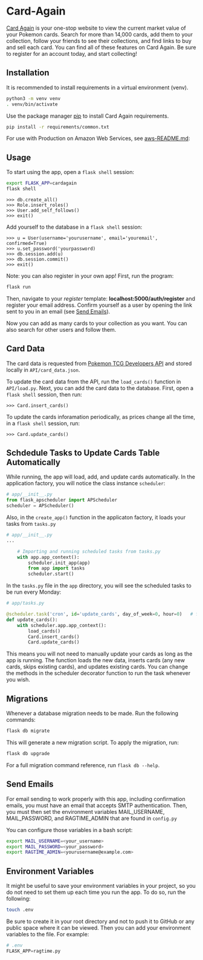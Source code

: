 # Card-Again

[Card Again](http://cardagain.net/) is your one-stop website to view the current market value of your Pokemon cards. Search for more than 14,000 cards, add them to your collection, follow your friends to see their collections, and find links to buy and sell each card. You can find all of these features on Card Again. Be sure to register for an account today, and start collecting!


## Installation

It is  recommended to install requirements in a virtual environment (venv).
```bash
python3 -m venv venv
. venv/bin/activate
```
Use the package manager [pip](https://pip.pypa.io/en/stable/) to install Card Again requirements.

```bash
pip install -r requirements/common.txt
```

For use with Production on Amazon Web Services, see [aws-README.md](https://github.com/csulva/Card-Again/blob/main/aws-README.md):



## Usage
To start using the app, open a ```flask shell``` session:
```bash
export FLASK_APP=cardagain
flask shell
```
```shell
>>> db.create_all()
>>> Role.insert_roles()
>>> User.add_self_follows()
>>> exit()
```
Add yourself to the database in a ```flask shell``` session:

```shell
>>> u = User(username='yourusername', email='youremail', confirmed=True)
>>> u.set_password('yourpassword)
>>> db.session.add(u)
>>> db.session.commit()
>>> exit()
```
Note: you can also register in your own app!
First, run the program:

```bash
flask run
```
Then, navigate to your *register* template: __localhost:5000/auth/register__ and register your email address. Confirm yourself as a user by opening the link sent to you in an email (see [Send Emails](#send-emails)).

Now you can add as many cards to your collection as you want. You can also search for other users and follow them. 

## Card Data

The card data is requested from [Pokemon TCG Developers API](https://pokemontcg.io/) and stored locally in ```API/card_data.json```.

To update the card data from the API, run the ```load_cards()``` function in ```API/load.py```.
Next, you can add the card data to the database.
First, open a ```flask shell``` session, then run:

```shell
>>> Card.insert_cards()
```

To update the cards inforamation periodically, as prices change all the time, in a ```flask shell``` session, run:
```shell
>>> Card.update_cards()
```
## Schdedule Tasks to Update Cards Table Automatically

While running, the app will load, add, and update cards automatically. In the application factory, you will notice the class instance ```scheduler```:
```python
# app/__init__.py
from flask_apscheduler import APScheduler
scheduler = APScheduler()
```
Also, in the ```create_app()``` function in the applicaton factory, it loads your tasks from ```tasks.py```
```python
# app/__init__.py
...

    # Importing and running scheduled tasks from tasks.py
    with app.app_context():
        scheduler.init_app(app)
        from app import tasks
        scheduler.start()
```
In the ```tasks.py``` file in the ```app``` directory, you will see the scheduled tasks to be run every Monday:

```python
# app/tasks.py

@scheduler.task('cron', id='update_cards', day_of_week=0, hour=0)   # for day_of_week, 0 is Monday
def update_cards():
    with scheduler.app.app_context():
        load_cards()
        Card.insert_cards()
        Card.update_cards()
```
This means you will not need to manually update your cards as long as the app is running. The function loads the new data, inserts cards (any new cards, skips existing cards), and updates existing cards. You can change the methods in the scheduler decorator function to run the task whenever you wish.

## Migrations
Whenever a database migration needs to be made. Run the following commands:
```bash
flask db migrate
```
This will generate a new migration script. To apply the migration, run:
```bash
flask db upgrade
```

For a full migration command reference, run ```flask db --help```.

## Send Emails

For email sending to work properly with this app, including confirmation emails, you must have an email that accepts SMTP authentication. Then, you must then set the environment variables MAIL_USERNAME, MAIL_PASSWORD, and RAGTIME_ADMIN that are found in ```config.py```

You can configure those variables in a bash script:

```bash
export MAIL_USERNAME=<your_username>
export MAIL_PASSWORD=<your_password>
export RAGTIME_ADMIN=<yourusername@example.com>
```
## Environment Variables

It might be useful to save your environment variables in your project, so you do not need to set them up each time you run the app. To do so, run the following:

```bash
touch .env
```
Be sure to create it in your root directory and not to push it to GitHub or any public space where it can be viewed. Then you can add your environment variables to the file. For example:
```python
# .env
FLASK_APP=ragtime.py
```

